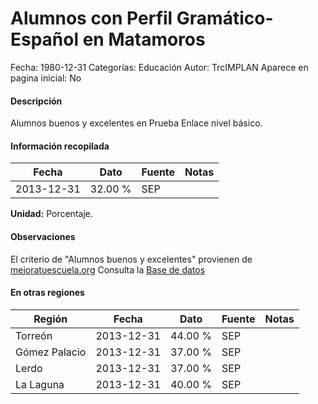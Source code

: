 Alumnos con Perfil Gramático-Español en Matamoros
=====

Fecha: 1980-12-31
Categorías: Educación
Autor: TrcIMPLAN
Aparece en pagina inicial: No

#### Descripción

Alumnos buenos y excelentes en Prueba Enlace nivel básico.

#### Información recopilada

<table class="table table-hover table-bordered matriz">
<thead>
<tr>
<th>Fecha</th>
<th>Dato</th>
<th>Fuente</th>
<th>Notas</th>
</tr>
</thead>
<tbody>
<tr>
<td>2013-12-31</td>
<td class="derecha">32.00 %</td>
<td>SEP</td>
<td></td>
</tr>
</tbody>
</table>

<b>Unidad:</b> Porcentaje.

#### Observaciones

El criterio de "Alumnos buenos y excelentes" provienen de [mejoratuescuela.org](http://www.mejoratuescuela.org)
Consulta la [Base de datos](http://www.enlace.sep.gob.mx/content/ba/pages/base_de_datos_completa_2013/)


#### En otras regiones

<table class="table table-hover table-bordered matriz">
<thead>
<tr>
<th>Región</th>
<th>Fecha</th>
<th>Dato</th>
<th>Fuente</th>
<th>Notas</th>
</tr>
</thead>
<tbody>
<tr>
<td>Torreón</td>
<td>2013-12-31</td>
<td class="derecha">44.00 %</td>
<td>SEP</td>
<td></td>
</tr>
<tr>
<td>Gómez Palacio</td>
<td>2013-12-31</td>
<td class="derecha">37.00 %</td>
<td>SEP</td>
<td></td>
</tr>
<tr>
<td>Lerdo</td>
<td>2013-12-31</td>
<td class="derecha">37.00 %</td>
<td>SEP</td>
<td></td>
</tr>
<tr>
<td>La Laguna</td>
<td>2013-12-31</td>
<td class="derecha">40.00 %</td>
<td>SEP</td>
<td></td>
</tr>
</tbody>
</table>

